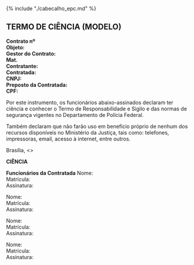 {% include "./cabecalho_epc.md" %}
## TERMO DE CIÊNCIA (MODELO)

**Contrato nº**   
**Objeto:**   
**Gestor do Contrato:**   
**Mat.**   
**Contratante:**   
**Contratada:**   
**CNPJ:**   
**Preposto da Contratada:**   
**CPF:**   

Por este instrumento, os funcionários abaixo-assinados declaram ter ciência e conhecer o Termo de Responsabilidade e Sigilo e das normas de segurança vigentes no Departamento de Polícia Federal.
   
Também declaram que não farão uso em benefício próprio de nenhum dos recursos disponíveis no Ministério da Justiça, tais como: telefones, impressoras, email, acesso à internet, entre outros.
  
Brasília, <<informar data aqui>> 
  
**CIÊNCIA**

**Funcionários da Contratada**
Nome:    
Matrícula:  
Assinatura:  

Nome:  
Matrícula:  
Assinatura:  

Nome:  
Matrícula:  
Assinatura:  

Nome:  
Matrícula:  
Assinatura:  


